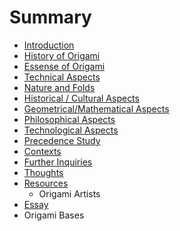 # Summary

* [Introduction](README.md)
* [History of Origami](chapter1.md)
* [Essense of Origami](chapter1/essense-of-origami.md)
* [Technical Aspects](technical-aspect-on-origami.md)
* [Nature and Folds](nature-and-biomimicry.md)
* [Historical / Cultural Aspects](historical-and-cultural-perspectives.md)
* [Geometrical/Mathematical Aspects](geometricalmathematical-aspect.md)
* [Philosophical Aspects](philosophical-perspectives.md)
* [Technological Aspects](technological-aspects.md)
* [Precedence Study](precedences.md)
* [Contexts](contexts.md)
* [Further Inquiries](further-inquiries.md)
* [Thoughts](thoughts.md)
* [Resources](resources.md)
  * Origami Artists
* [Essay](essay.md)
* Origami Bases

